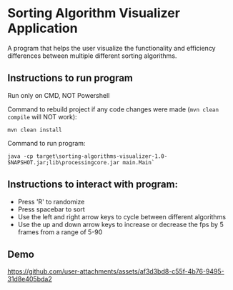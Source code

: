 # Sorting Algorithm Visualizer Application

A program that helps the user visualize the functionality and efficiency differences between multiple different sorting algorithms.

## Instructions to run program

Run only on CMD, NOT Powershell

Command to rebuild project if any code changes were made (`mvn clean compile` will NOT work):
```
mvn clean install
```

Command to run program: 
```
java -cp target\sorting-algorithms-visualizer-1.0-SNAPSHOT.jar;lib\processingcore.jar main.Main`
```

## Instructions to interact with program:

- Press 'R' to randomize
- Press spacebar to sort
- Use the left and right arrow keys to cycle between different algorithms
- Use the up and down arrow keys to increase or decrease the fps by 5 frames from a range of 5-90

## Demo

https://github.com/user-attachments/assets/af3d3bd8-c55f-4b76-9495-31d8e405bda2
